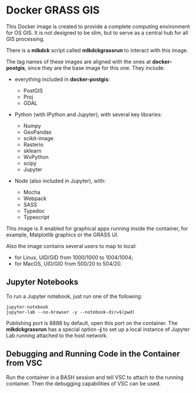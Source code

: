 # Docker GRASS GIS

This Docker image is created to provide a complete computing environment for OS GIS. It is not designed to be slim, but to serve as a central hub for all GIS processing.

There is a **mlkdck** script called **mlkdckgrassrun** to interact with this image.

The tag names of these images are aligned with the ones at **docker-postgis**, since they are the base image for this one. They include:

- everything included in **docker-postgis**:
	- PostGIS
	- Proj
	- GDAL

- Python (with IPython and Jupyter), with several key libraries:
	- Numpy
	- GeoPandas
	- scikit-image
	- Rasterio
	- sklearn
	- WxPython
	- scipy
	- Jupyter

- Node (also included in Jupyter), with:
	- Mocha
	- Webpack
	- SASS
	- Typedoc
	- Typescript

This image is X enabled for graphical apps running inside the container, for example, Matplotlib graphics or the GRASS UI.

Also the image contains several users to map to local:

- for Linux, UID/GID from 1000/1000 to 1004/1004;
- for MacOS, UID/GID from 500/20 to 504/20.


## Jupyter Notebooks

To run a Jupyter notebook, just run one of the following:

```shell
jupyter-notebook
jupyter-lab --no-browser -y --notebook-dir=$(pwd)
```

Publishing port is 8888 by default, open this port on the container. The **mlkdckgrassrun** has a special option **-j** to set up a local instance of Jupyter Lab running attached to the host network.


## Debugging and Running Code in the Container from VSC

Run the container in a BASH session and tell VSC to attach to the running container. Then the debugging capabilities of VSC can be used.
